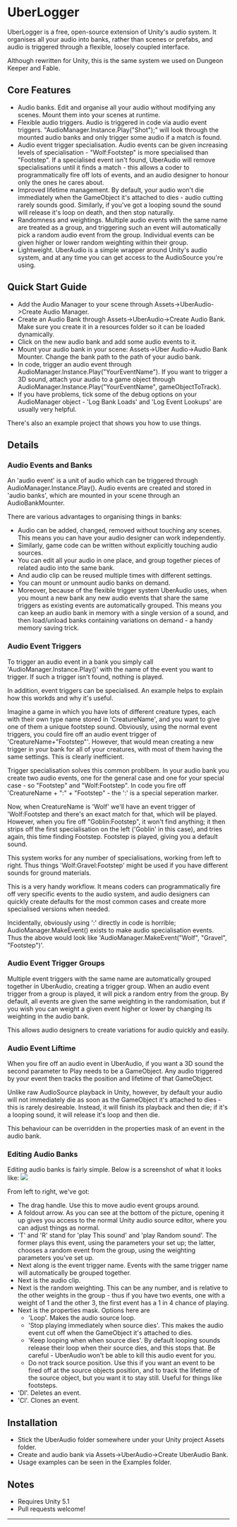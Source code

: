 # UberLogger
UberLogger is a free, open-source extension of Unity's audio
system. It organises all your audio into banks, rather than scenes or
prefabs, and audio is triggered through a flexible, loosely coupled
interface.

Although rewritten for Unity, this is the same system we used on
Dungeon Keeper and Fable.


## Core Features
* Audio banks. Edit and organise all your audio without modifying any
  scenes. Mount them into your scenes at runtime.
* Flexible audio triggers. Audio is triggered in code via audio event
  triggers. "AudioManager.Instance.Play("Shot");" will look through
  the mounted audio banks and only trigger some audio if a match is
  found.
* Audio event trigger specialisation. Audio events can be given
  increasing levels of specialisation - "Wolf:Footstep" is more
  specialised than "Footstep". If a specialised event isn't found,
  UberAudio will remove specialisations until it finds a match - this
  allows a coder to programmatically fire off lots of events, and an
  audio designer to honour only the ones he cares about.
* Improved lifetime management. By default, your audio won't die
  immediately when the GameObject it's attached to dies -
  audio cutting rarely sounds good. Similarly, if you've got a looping
  sound the sound will release it's loop on death, and then stop
  naturally.
* Randomness and weightings. Multiple audio events with the same name
  are treated as a group, and triggering such an event will
  automatically pick a random audio event from the group. Individual
  events can be given higher or lower random weighting within their
  group.
* Lightweight. UberAudio is a simple wrapper around Unity's audio
  system, and at any time you can get access to the AudioSource you're
  using.

## Quick Start Guide
* Add the Audio Manager to your scene through
  Assets->UberAudio->Create Audio Manager.
* Create an Audio Bank through Assets->UberAudio->Create Audio
  Bank. Make sure you create it in a resources folder so it can be
  loaded dynamically.
* Click on the new audio bank and add some audio events to it.  
* Mount your audio bank in your scene: Assets->Uber Audio->Audio Bank
Mounter. Change the bank path to the path of your audio bank.
* In code, trigger an audio event through
  AudioManager.Instance.Play("YourEventName"). If you want to trigger
  a 3D sound, attach your audio to a game object through
  AudioManager.Instance.Play("YourEventName", gameObjectToTrack).
* If you have problems, tick some of the debug options on your
AudioManager object - 'Log Bank Loads' and 'Log Event Lookups' are
usually very helpful.

There's also an example project that shows you how to use things.

## Details
### Audio Events and Banks

An 'audio event' is a unit of audio which can be triggered through
AudioManager.Instance.Play(). Audio events are created and stored in
'audio banks', which are mounted in your scene through an
AudioBankMounter.

There are various advantages to organising things in banks:

* Audio can be added, changed, removed without touching any
  scenes. This means you can have your audio designer can work
  independently. 
* Similarly, game code can be written without explicitly touching
  audio sources.
* You can edit all your audio in one place, and group together pieces
of related audio into the same bank.
* And audio clip can be reused multiple times with different settings.
* You can mount or unmount audio banks on demand.
* Moreover, because of the flexible trigger system UberAudio uses,
when you mount a new bank any new audio events that share the same
triggers as existing events are automatically grouped. This means you
can keep an audio bank in memory with a single version of a sound, and
then load/unload banks containing variations on demand - a handy
memory saving trick.

### Audio Event Triggers

To trigger an audio event in a bank you simply call
'AudioManager.Instance.Play()' with the name of the event you want to
trigger. If such a trigger isn't found, nothing is played.

In addition, event triggers can be specialised. An example helps to
explain how this workds and why it's useful.

Imagine a game in which you have lots of different creature types,
each with their own type name stored in 'CreatureName', and you want
to give one of them a unique footstep sound. Obviously, using the
normal event triggers, you could fire off an audio event trigger of
'CreatureName+"Footstep"'. However, that would mean creating a new
trigger in your bank for all of your creatures, with most of them
having the same settings. This is clearly inefficient.


Trigger specialisation solves this common problbem. In your audio bank
you create two audio events, one for the general case and one for your
special case - so "Footstep" and "Wolf:Footstep".  In code you fire
off 'CreatureName + ":" + "Footstep" - the ':' is a special seperation
marker.

Now, when CreatureName is 'Wolf' we'll have an event trigger of
'Wolf:Footstep and there's an exact match for that, which will be
played. However, when you fire off "Goblin:Footstep", it won't
find anything; it then strips off the first specialisation on the left
('Goblin' in this case), and tries again, this time finding
Footstep. Footstep is played, giving you a default sound.

This system works for any number of specialisations, working from left
to right. Thus things 'Wolf:Gravel:Footstep' might be used if you have
different sounds for ground materials.

This is a very handy workflow. It means coders can programmatically
fire off very specific events to the audio system, and audio designers
can quickly create defaults for the most common cases and create more
specialised versions when needed.

Incidentally, obviously using ':' directly in code is horrible;
AudioManager.MakeEvent() exists to make audio specialisation
events. Thus the above would look like 'AudioManager.MakeEvent("Wolf",
"Gravel", "Footstep")'.

### Audio Event Trigger Groups

Multiple event triggers with the same name are automatically grouped
together in UberAudio, creating a trigger group. When an audio event
trigger from a group is played, it will pick a random entry from the
group. By default, all events are given the same weighting in the
randomisation, but if you wish you can weight a given event higher or
lower by changing its weighting in the audio bank.

This allows audio designers to create variations for audio quickly and
easily.


### Audio Event Liftime

When you fire off an audio event in UberAudio, if you want a 3D sound
the second parameter to Play needs to be a GameObject. Any audio
triggered by your event then tracks the position and lifetime of that
GameObject.

Unlike raw AudioSource playback in Unity, however, by default your
audio will not immediately die as soon as the GameObject it's attached
to dies - this is rarely desireable. Instead, it will finish its
playback and then die; if it's a looping sound, it will release it's
loop and then die.

This behaviour can be overridden in the properties mask of an event in
the audio bank.

### Editing Audio Banks
Editing audio banks is fairly simple. Below is a screenshot of what it
looks like:
![](Pics/UberAudioBank.png)

From left to right, we've got:

* The drag handle. Use this to move audio event groups around.
* A foldout arrow. As you can see at the bottom of the picture,
  opening it up gives you access to the normal Unity audio source
  editor, where you can adjust things as normal.
* 'T' and 'R' stand for 'play This sound' and 'play Random sound'. The
  former plays this event, using the parameters your set up; the
  latter, chooses a random event from the group, using the weighting
  parameters you've set up.
* Next along is the event trigger name. Events with the same trigger
  name will automatically be grouped together.
* Next is the audio clip.
* Next is the random weighting. This can be any number, and is
  relative to the other weights in the group - thus if you have two
  events, one with a weight of 1 and the other 3, the first event has
  a 1 in 4 chance of playing.
* Next is the properties mask. Options here are
    * 'Loop'. Makes the audio source loop.
    * 'Stop playing immediately when source dies'. This makes the
      audio event cut off when the GameObject it's attached to dies.
    * 'Keep looping when when source dies'. By default looping sounds
      release their loop when their source dies, and this stops
      that. Be careful - UberAudio won't be able to kill this audio
      event for you.
    * Do not track source position. Use this if you want an event to
      be fired off at the source objects position, and to track the
      lifetime of the source object, but you want it to stay
      still. Useful for things like footsteps.
* 'Dl'. Deletes an event.
* 'Cl'. Clones an event.


## Installation
* Stick the UberAudio folder somewhere under your Unity project
  Assets folder.
* Create and audio bank via Assets->UberAudio->Create UberAudio Bank.
* Usage examples can be seen in the Examples folder.

## Notes
* Requires Unity 5.1
* Pull requests welcome!

 * * * *

[UberAudio]: https://github.com/bbbscarter/UberAudio

